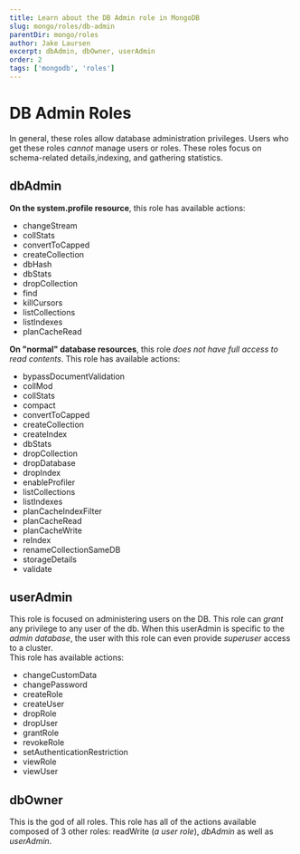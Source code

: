 ```yaml
---
title: Learn about the DB Admin role in MongoDB
slug: mongo/roles/db-admin
parentDir: mongo/roles
author: Jake Laursen
excerpt: dbAdmin, dbOwner, userAdmin
order: 2
tags: ['mongodb', 'roles']
---
```


# DB Admin Roles

In general, these roles allow database administration privileges. Users who get these roles _cannot_ manage users or roles. These roles focus on schema-related details,indexing, and gathering statistics.

## dbAdmin

**On the system.profile resource**, this role has available actions:

- changeStream
- collStats
- convertToCapped
- createCollection
- dbHash
- dbStats
- dropCollection
- find
- killCursors
- listCollections
- listIndexes
- planCacheRead

**On "normal" database resources**, this role _does not have full access to read contents_. This role has available actions:

- bypassDocumentValidation
- collMod
- collStats
- compact
- convertToCapped
- createCollection
- createIndex
- dbStats
- dropCollection
- dropDatabase
- dropIndex
- enableProfiler
- listCollections
- listIndexes
- planCacheIndexFilter
- planCacheRead
- planCacheWrite
- reIndex
- renameCollectionSameDB
- storageDetails
- validate

## userAdmin

This role is focused on administering users on the DB. This role can _grant_ any privilege to any user of the db. When this userAdmin is specific to the _admin database_, the user with this role can even provide _superuser_ access to a cluster.  
This role has available actions:

- changeCustomData
- changePassword
- createRole
- createUser
- dropRole
- dropUser
- grantRole
- revokeRole
- setAuthenticationRestriction
- viewRole
- viewUser

## dbOwner

This is the god of all roles. This role has all of the actions available composed of 3 other roles: readWrite (_a user role_), _dbAdmin_ as well as _userAdmin_.
